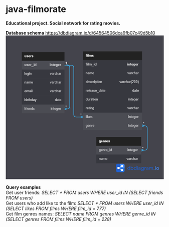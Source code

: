 # java-filmorate
**Educational project. Social network for rating movies.**

**Database schema** https://dbdiagram.io/d/64564506dca9fb07c49d5b10
![Database Image](filmorate.png)

**Query examples**<br />
Get user friends:
_SELECT *
FROM users
WHERE user_id IN (SELECT friends
FROM users)_
<br />
Get users who add like to the film:
_SELECT *
FROM users
WHERE user_id IN (SELECT likes
FROM films
WHERE film_id = 777)_
<br />
Get film genres names:
_SELECT name
FROM genres
WHERE genre_id IN (SELECT genres
FROM films
WHERE film_id = 228)_
